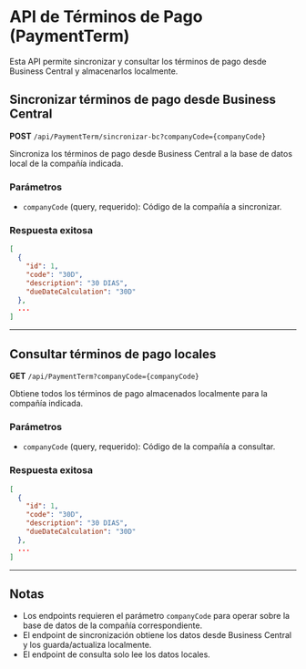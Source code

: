 # API de Términos de Pago (PaymentTerm)

Esta API permite sincronizar y consultar los términos de pago desde Business Central y almacenarlos localmente.

## Sincronizar términos de pago desde Business Central

**POST** `/api/PaymentTerm/sincronizar-bc?companyCode={companyCode}`

Sincroniza los términos de pago desde Business Central a la base de datos local de la compañía indicada.

### Parámetros
- `companyCode` (query, requerido): Código de la compañía a sincronizar.

### Respuesta exitosa
```json
[
  {
    "id": 1,
    "code": "30D",
    "description": "30 DIAS",
    "dueDateCalculation": "30D"
  },
  ...
]
```

---

## Consultar términos de pago locales

**GET** `/api/PaymentTerm?companyCode={companyCode}`

Obtiene todos los términos de pago almacenados localmente para la compañía indicada.

### Parámetros
- `companyCode` (query, requerido): Código de la compañía a consultar.

### Respuesta exitosa
```json
[
  {
    "id": 1,
    "code": "30D",
    "description": "30 DIAS",
    "dueDateCalculation": "30D"
  },
  ...
]
```

---

## Notas
- Los endpoints requieren el parámetro `companyCode` para operar sobre la base de datos de la compañía correspondiente.
- El endpoint de sincronización obtiene los datos desde Business Central y los guarda/actualiza localmente.
- El endpoint de consulta solo lee los datos locales. 